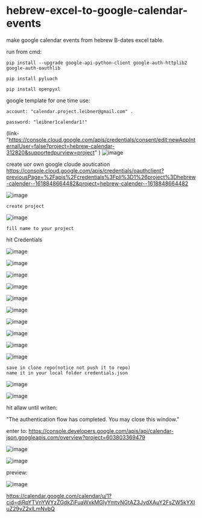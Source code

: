# hebrew-excel-to-google-calendar-events


make google calendar events from hebrew B-dates excel table. 


run from cmd:

    pip install --upgrade google-api-python-client google-auth-httplib2 google-auth-oauthlib
    
    pip install pyluach
  
    pip install openpyxl


google template for one time use: 

    account: "calendar.project.leibner@gmail.com" .
  
    password: "leibner1calendar1!"
  
  (link- "https://console.cloud.google.com/apis/credentials/consent/edit;newAppInternalUser=false?project=hebrew-calendar-312820&supportedpurview=project" )
  ![image](https://user-images.githubusercontent.com/69406230/117207716-edec9200-adfc-11eb-9ae1-734f7cc4c758.png)



create uor own google cloude aoutication
    https://console.cloud.google.com/apis/credentials/oauthclient?previousPage=%2Fapis%2Fcredentials%3Fpli%3D1%26project%3Dhebrew-calender--1618848664482&project=hebrew-calender--1618848664482
    
![image](https://user-images.githubusercontent.com/69406230/117205948-ed52fc00-adfa-11eb-9bd2-09d71219af58.png)
    
    create project
    
    
![image](https://user-images.githubusercontent.com/69406230/117206126-1e333100-adfb-11eb-8411-125d3de03e11.png)
    
    fill name to your project
    
hit Credentials    

![image](https://user-images.githubusercontent.com/69406230/117206317-62becc80-adfb-11eb-9819-0c0620c72c48.png)

![image](https://user-images.githubusercontent.com/69406230/117206971-1f189280-adfc-11eb-920f-83216c21bcc8.png)
    
![image](https://user-images.githubusercontent.com/69406230/117207150-4c654080-adfc-11eb-8c5e-efcb8126995a.png)
    
![image](https://user-images.githubusercontent.com/69406230/117207412-98b08080-adfc-11eb-822c-36f7e7701064.png)
    
![image](https://user-images.githubusercontent.com/69406230/117207705-eaf1a180-adfc-11eb-916a-37a3d03da65a.png)
    
![image](https://user-images.githubusercontent.com/69406230/117207864-20968a80-adfd-11eb-89c7-ce9cc8d9ea4f.png)
    
![image](https://user-images.githubusercontent.com/69406230/117207923-33a95a80-adfd-11eb-9ff5-67a778e09145.png)
    
![image](https://user-images.githubusercontent.com/69406230/117208006-4d4aa200-adfd-11eb-878f-762555aa48d7.png)
    
![image](https://user-images.githubusercontent.com/69406230/117208236-900c7a00-adfd-11eb-93ee-6be1ded1708a.png)
    
![image](https://user-images.githubusercontent.com/69406230/117208293-a1ee1d00-adfd-11eb-9463-d5888961fc08.png)
    
    save in clone repo(notice not push it to repo)
    name it in your local folder credentials.json
    
![image](https://user-images.githubusercontent.com/69406230/117208499-dd88e700-adfd-11eb-84e8-d36a830bf6be.png)


![image](https://user-images.githubusercontent.com/69406230/117208808-38224300-adfe-11eb-8869-b78e99ec8aa5.png)
    
hit allaw until writen:

  "The authentication flow has completed. You may close this window."
    
    
    
enter to: 
    https://console.developers.google.com/apis/api/calendar-json.googleapis.com/overview?project=603803369479
    
    
![image](https://user-images.githubusercontent.com/69406230/117209230-c1397a00-adfe-11eb-8e05-923868d7053b.png)
    
![image](https://user-images.githubusercontent.com/69406230/117209441-ff369e00-adfe-11eb-9dbf-e5f7e42da6a8.png)




preview:

![image](https://user-images.githubusercontent.com/69406230/117210009-d1058e00-adff-11eb-8f96-4a8d29963703.png)
  
  
  https://calendar.google.com/calendar/u/1?cid=djRpYTVnYWYzZGdkZjFuaWxkMGIyYmtvNGtAZ3JvdXAuY2FsZW5kYXIuZ29vZ2xlLmNvbQ
  
  
  
  
  

    




  
